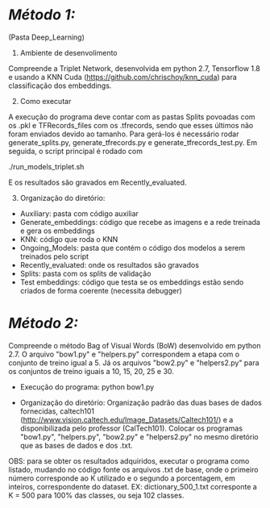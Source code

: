# ***Método 1:***

(Pasta Deep_Learning)

1. Ambiente de desenvolimento

 Compreende a Triplet Network, desenvolvida em python 2.7, Tensorflow 1.8 e usando a KNN Cuda (https://github.com/chrischoy/knn_cuda) para classificação dos embeddings. 
 
2. Como executar
 
A execução do programa deve contar com as pastas Splits povoadas com os .pkl e TFRecords_files com os .tfrecords, sendo que esses últimos não foram enviados devido ao tamanho. Para gerá-los é necessário rodar generate_splits.py, generate_tfrecords.py e generate_tfrecords_test.py. Em seguida, o script principal é rodado com

./run_models_triplet.sh

E os resultados são gravados em Recently_evaluated.

3. Organização do diretório:

 - Auxiliary: pasta com código auxiliar
- Generate_embeddings: código que recebe as imagens e a rede treinada e gera os embeddings
- KNN: código que roda o KNN
- Ongoing_Models: pasta que contém o código dos modelos a serem treinados pelo script
- Recently_evaluated: onde os resultados são gravados
- Splits: pasta com os splits de validação
- Test embeddings: código que testa se os embeddings estão sendo criados de forma coerente (necessita debugger)

# ***Método 2:***
 
 Compreende o método Bag of Visual Words (BoW) desenvolvido em python 2.7. O arquivo "bow1.py" e "helpers.py" correspondem a etapa com o conjunto de treino igual a 5. Já os arquivos "bow2.py" e "helpers2.py" para os conjuntos de treino iguais a 10, 15, 20, 25 e 30. 

- Execução do programa: python bow1.py 

- Organização do diretório: Organização padrão das duas bases de dados fornecidas, caltech101 (http://www.vision.caltech.edu/Image_Datasets/Caltech101/) e a disponibilizada pelo professor (CalTech101). Colocar os programas "bow1.py", "helpers.py", "bow2.py" e "helpers2.py" no mesmo diretório que as bases de dados e dos .txt.

OBS: para se obter os resultados adquiridos, executar o programa como listado, mudando no código fonte os arquivos .txt de base, onde o primeiro número corresponde ao K utilizado e o segundo a porcentagem, em inteiros, correspondente do dataset. 
  EX: dictionary_500_1.txt corresponte a K = 500 para 100% das classes, ou seja 102 classes.

